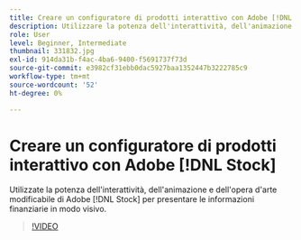 ```yaml
---
title: Creare un configuratore di prodotti interattivo con Adobe [!DNL Stock]
description: Utilizzare la potenza dell'interattività, dell'animazione e dell'opera d'arte modificabile di Adobe [!DNL Stock] per presentare informazioni finanziarie in modo visivo
role: User
level: Beginner, Intermediate
thumbnail: 331832.jpg
exl-id: 914da31b-f4ac-4ba6-9400-f5691737f73d
source-git-commit: e3982cf31ebb0dac5927baa1352447b3222785c9
workflow-type: tm+mt
source-wordcount: '52'
ht-degree: 0%

---
```


# Creare un configuratore di prodotti interattivo con Adobe [!DNL Stock]

Utilizzate la potenza dell&#39;interattività, dell&#39;animazione e dell&#39;opera d&#39;arte modificabile di Adobe [!DNL Stock] per presentare le informazioni finanziarie in modo visivo.

>[!VIDEO](https://video.tv.adobe.com/v/331832?hidetitle=true)
